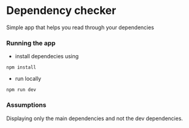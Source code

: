 # Dependency checker

Simple app that helps you read through your dependencies

### Running the app

- install dependecies using
```
npm install

```
- run locally
```
npm run dev

```

### Assumptions
Displaying only the main dependencies and not the dev dependencies.
